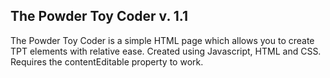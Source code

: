 ## The Powder Toy Coder v. 1.1

The Powder Toy Coder is a simple HTML page which allows you to create TPT elements with relative ease.
Created using Javascript, HTML and CSS. Requires the contentEditable property to work. 
